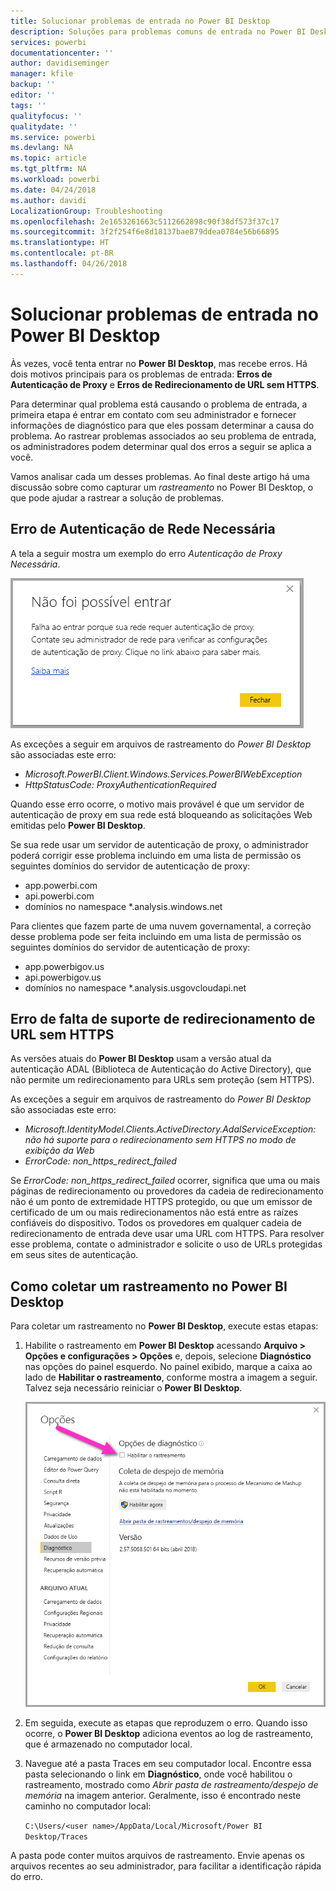 ```yaml
---
title: Solucionar problemas de entrada no Power BI Desktop
description: Soluções para problemas comuns de entrada no Power BI Desktop
services: powerbi
documentationcenter: ''
author: davidiseminger
manager: kfile
backup: ''
editor: ''
tags: ''
qualityfocus: ''
qualitydate: ''
ms.service: powerbi
ms.devlang: NA
ms.topic: article
ms.tgt_pltfrm: NA
ms.workload: powerbi
ms.date: 04/24/2018
ms.author: davidi
LocalizationGroup: Troubleshooting
ms.openlocfilehash: 2e1653261663c5112662898c90f38df573f37c17
ms.sourcegitcommit: 3f2f254f6e8d18137bae879ddea0784e56b66895
ms.translationtype: HT
ms.contentlocale: pt-BR
ms.lasthandoff: 04/26/2018
---
```

# <a name="troubleshooting-sign-in-for-power-bi-desktop"></a>Solucionar problemas de entrada no Power BI Desktop
Às vezes, você tenta entrar no **Power BI Desktop**, mas recebe erros. Há dois motivos principais para os problemas de entrada: **Erros de Autenticação de Proxy** e **Erros de Redirecionamento de URL sem HTTPS**. 

Para determinar qual problema está causando o problema de entrada, a primeira etapa é entrar em contato com seu administrador e fornecer informações de diagnóstico para que eles possam determinar a causa do problema. Ao rastrear problemas associados ao seu problema de entrada, os administradores podem determinar qual dos erros a seguir se aplica a você. 

Vamos analisar cada um desses problemas. Ao final deste artigo há uma discussão sobre como capturar um *rastreamento* no Power BI Desktop, o que pode ajudar a rastrear a solução de problemas.


## <a name="proxy-authentication-required-error"></a>Erro de Autenticação de Rede Necessária

A tela a seguir mostra um exemplo do erro *Autenticação de Proxy Necessária*.

![Erro de entrada para o erro de Autenticação de Proxy](media/desktop-troubleshooting-sign-in/desktop-tshoot-sign-in_01.png)

As exceções a seguir em arquivos de rastreamento do *Power BI Desktop* são associadas este erro:

* *Microsoft.PowerBI.Client.Windows.Services.PowerBIWebException*
* *HttpStatusCode: ProxyAuthenticationRequired*

Quando esse erro ocorre, o motivo mais provável é que um servidor de autenticação de proxy em sua rede está bloqueando as solicitações Web emitidas pelo **Power BI Desktop**. 

Se sua rede usar um servidor de autenticação de proxy, o administrador poderá corrigir esse problema incluindo em uma lista de permissão os seguintes domínios do servidor de autenticação de proxy:

* app.powerbi.com
* api.powerbi.com
* domínios no namespace *.analysis.windows.net

Para clientes que fazem parte de uma nuvem governamental, a correção desse problema pode ser feita incluindo em uma lista de permissão os seguintes domínios do servidor de autenticação de proxy:

* app.powerbigov.us
* api.powerbigov.us
* domínios no namespace *.analysis.usgovcloudapi.net

## <a name="non-https-url-redirect-not-supported-error"></a>Erro de falta de suporte de redirecionamento de URL sem HTTPS

As versões atuais do **Power BI Desktop** usam a versão atual da autenticação ADAL (Biblioteca de Autenticação do Active Directory), que não permite um redirecionamento para URLs sem proteção (sem HTTPS). 

As exceções a seguir em arquivos de rastreamento do *Power BI Desktop* são associadas este erro:

* *Microsoft.IdentityModel.Clients.ActiveDirectory.AdalServiceException: não há suporte para o redirecionamento sem HTTPS no modo de exibição da Web*
* *ErrorCode: non_https_redirect_failed*

Se *ErrorCode: non_https_redirect_failed* ocorrer, significa que uma ou mais páginas de redirecionamento ou provedores da cadeia de redirecionamento não é um ponto de extremidade HTTPS protegido, ou que um emissor de certificado de um ou mais redirecionamentos não está entre as raízes confiáveis do dispositivo. Todos os provedores em qualquer cadeia de redirecionamento de entrada deve usar uma URL com HTTPS. Para resolver esse problema, contate o administrador e solicite o uso de URLs protegidas em seus sites de autenticação. 

## <a name="how-to-collect-a-trace-in-power-bi-desktop"></a>Como coletar um rastreamento no Power BI Desktop

Para coletar um rastreamento no **Power BI Desktop**, execute estas etapas:

1. Habilite o rastreamento em **Power BI Desktop** acessando **Arquivo > Opções e configurações > Opções** e, depois, selecione **Diagnóstico** nas opções do painel esquerdo. No painel exibido, marque a caixa ao lado de **Habilitar o rastreamento**, conforme mostra a imagem a seguir. Talvez seja necessário reiniciar o **Power BI Desktop**.
   
   ![Habilitar o rastreamento no Power BI Desktop](media/desktop-troubleshooting-sign-in/desktop-tshoot-sign-in_02.png)

2. Em seguida, execute as etapas que reproduzem o erro. Quando isso ocorre, o **Power BI Desktop** adiciona eventos ao log de rastreamento, que é armazenado no computador local.

3. Navegue até a pasta Traces em seu computador local. Encontre essa pasta selecionando o link em **Diagnóstico**, onde você habilitou o rastreamento, mostrado como *Abrir pasta de rastreamento/despejo de memória* na imagem anterior. Geralmente, isso é encontrado neste caminho no computador local:

    `C:\Users/<user name>/AppData/Local/Microsoft/Power BI Desktop/Traces`

A pasta pode conter muitos arquivos de rastreamento. Envie apenas os arquivos recentes ao seu administrador, para facilitar a identificação rápida do erro. 

